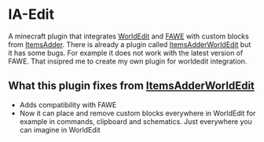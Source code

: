 # IA-Edit
A minecraft plugin that integrates [WorldEdit](https://dev.bukkit.org/projects/worldedit) and [FAWE](https://www.spigotmc.org/resources/fastasyncworldedit.13932/) with custom blocks from [ItemsAdder](https://www.spigotmc.org/resources/%E2%9C%A8itemsadder%E2%AD%90emotes-mobs-items-armors-hud-gui-emojis-blocks-wings-hats-liquids.73355/). There is already a plugin called [ItemsAdderWorldEdit](https://www.spigotmc.org/resources/addon-itemsadder-worldedit.79012/) but it has some bugs. For example it does not work with the latest version of FAWE. That insipred me to create my own plugin for worldedit integration.

## What this plugin fixes from [ItemsAdderWorldEdit](https://www.spigotmc.org/resources/addon-itemsadder-worldedit.79012/)
- Adds compatibility with FAWE
- Now it can place and remove custom blocks everywhere in WorldEdit for example in commands, clipboard and schematics. Just everywhere you can imagine in WorldEdit
